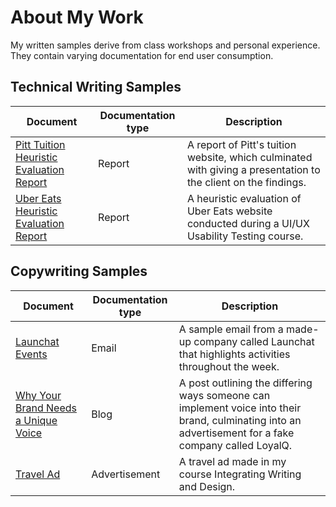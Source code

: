# About My Work
My written samples derive from class workshops and personal experience. They contain varying documentation for end user consumption.
## Technical Writing Samples
| Document | Documentation type | Description |
| ------------- | ------------------ | ----------- |
| [Pitt Tuition Heuristic Evaluation Report](https://docs.google.com/document/d/1HG8QZ55k2fZOLWoEqxSSTPJ09XSYKz8d3sgjZCNS298/edit?usp=sharing) | Report | A report of Pitt's tuition website, which culminated with giving a presentation to the client on the findings.
| [Uber Eats Heuristic Evaluation Report](https://docs.google.com/document/d/1i6SD8MNGjWHJWWksx_6xdJlSww3QcWAexd72gpvMncY/edit?usp=sharing) | Report | A heuristic evaluation of Uber Eats website conducted during a UI/UX Usability Testing course.
## Copywriting Samples
| Document | Documentation type | Description |
| ------------- | ------------------ | ----------- |
| [Launchat Events](https://github.com/shanelandis/portfolio/blob/main/Example%20Email.jpg) | Email | A sample email from a made-up company called Launchat that highlights activities throughout the week.
| [Why Your Brand Needs a Unique Voice](https://github.com/shanelandis/portfolio/blob/main/blog.md) | Blog | A post outlining the differing ways someone can implement voice into their brand, culminating into an advertisement for a fake company called LoyalQ.
| [Travel Ad](https://github.com/shanelandis/portfolio/blob/main/Example%20Advertisement.jpg) | Advertisement | A travel ad made in my course Integrating Writing and Design.
